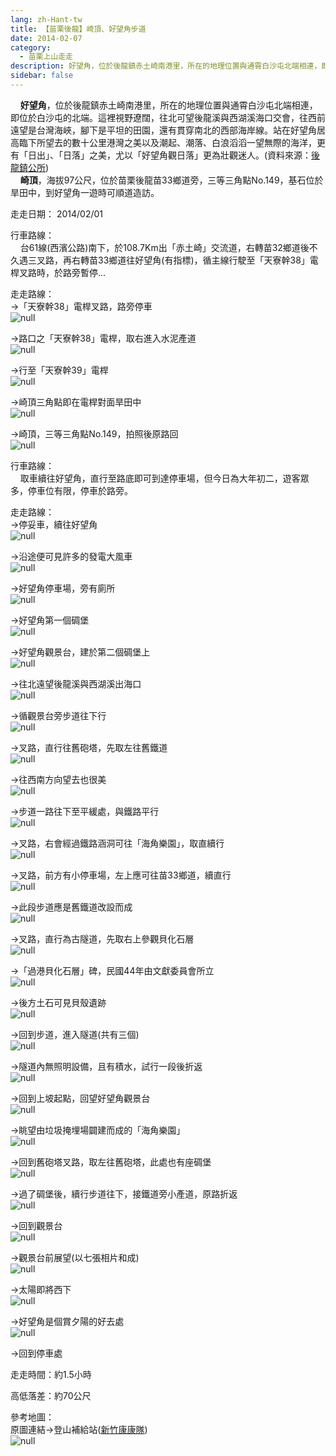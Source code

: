 ```yaml
---
lang: zh-Hant-tw
title: 【苗栗後龍】崎頂、好望角步道
date: 2014-02-07
category: 
  - 苗栗上山走走
description: 好望角，位於後龍鎮赤土崎南港里，所在的地理位置與通霄白沙屯北端相連，即位於白沙屯的北端。這裡視野遼闊，往北可望後龍溪與西湖溪海口交會，往西前遠望是台灣海峽，腳下是平坦的田園，還有貫穿南北的西部海岸線。站在好望角居高臨下所望去的數十公里港灣之美以及潮起、潮落、白浪滔滔一望無際的海洋，更有「日出」、「日落」之美，尤以「好望角觀日落」更為壯觀迷人。(資料來源：[後龍鎮公所](http://www.miaoli.gov.tw/houlong_township/normalContent.php?forewordID=7603&secureChk=f4481a077786263dc071bccb65fc7aa5)) 崎頂，海拔97公尺，位於苗栗後龍苗33鄉道旁，三等三角點No.149，基石位於旱田中，到好望角一遊時可順道造訪。
sidebar: false
---
```


    **好望角**，位於後龍鎮赤土崎南港里，所在的地理位置與通霄白沙屯北端相連，即位於白沙屯的北端。這裡視野遼闊，往北可望後龍溪與西湖溪海口交會，往西前遠望是台灣海峽，腳下是平坦的田園，還有貫穿南北的西部海岸線。站在好望角居高臨下所望去的數十公里港灣之美以及潮起、潮落、白浪滔滔一望無際的海洋，更有「日出」、「日落」之美，尤以「好望角觀日落」更為壯觀迷人。(資料來源：[後龍鎮公所](http://www.miaoli.gov.tw/houlong_township/normalContent.php?forewordID=7603&secureChk=f4481a077786263dc071bccb65fc7aa5))  
    **崎頂**，海拔97公尺，位於苗栗後龍苗33鄉道旁，三等三角點No.149，基石位於旱田中，到好望角一遊時可順道造訪。

走走日期： 2014/02/01

行車路線：  
    台61線(西濱公路)南下，於108.7Km出「赤土崎」交流道，右轉苗32鄉道後不久遇三叉路，再右轉苗33鄉道往好望角(有指標)，循主線行駛至「天寮幹38」電桿叉路時，於路旁暫停...

走走路線：  
→「天寮幹38」電桿叉路，路旁停車  
![null](image/1019044639_l.jpg)

→路口之「天寮幹38」電桿，取右進入水泥產道  
![null](image/1019044681_l.jpg)

→行至「天寮幹39」電桿  
![null](image/1019044691_l.jpg)

→崎頂三角點即在電桿對面旱田中  
![null](image/1019044701_l.jpg)

→崎頂，三等三角點No.149，拍照後原路回  
![null](image/1019044710_l.jpg)

行車路線：  
    取車續往好望角，直行至路底即可到達停車場，但今日為大年初二，遊客眾多，停車位有限，停車於路旁。

走走路線：  
→停妥車，續往好望角  
![null](image/1019044715_l.jpg)

→沿途便可見許多的發電大風車  
![null](image/1019044723_l.jpg)

→好望角停車場，旁有廁所  
![null](image/1019044729_l.jpg)

→好望角第一個碉堡  
![null](image/1019044737_l.jpg)

→好望角觀景台，建於第二個碉堡上  
![null](image/1019044743_l.jpg)

→往北遠望後龍溪與西湖溪出海口  
![null](image/1019044760_l.jpg)

→循觀景台旁步道往下行  
![null](image/1019044767_l.jpg)

→叉路，直行往舊砲塔，先取左往舊鐵道  
![null](image/1019044777_l.jpg)

→往西南方向望去也很美  
![null](image/1019044784_l.jpg)

→步道一路往下至平緩處，與鐵路平行  
![null](image/1019044796_l.jpg)

→叉路，右會經過鐵路涵洞可往「海角樂園」，取直續行  
![null](image/1019044816_l.jpg)

→叉路，前方有小停車場，左上應可往苗33鄉道，續直行  
![null](image/1019044823_l.jpg)

→此段步道應是舊鐵道改設而成  
![null](image/1019044831_l.jpg)

→叉路，直行為古隧道，先取右上參觀貝化石層  
![null](image/1019044837_l.jpg)

→「過港貝化石層」碑，民國44年由文獻委員會所立  
![null](image/1019044845_l.jpg)

→後方土石可見貝殼遺跡  
![null](image/1019044854_l.jpg)

→回到步道，進入隧道(共有三個)  
![null](image/1019044862_l.jpg)

→隧道內無照明設備，且有積水，試行一段後折返  
![null](image/1019044870_l.jpg)

→回到上坡起點，回望好望角觀景台  
![null](image/1019044877_l.jpg)

→眺望由垃圾掩埋場闢建而成的「海角樂園」  
![null](image/1019044880_l.jpg)

→回到舊砲塔叉路，取左往舊砲塔，此處也有座碉堡  
![null](image/1019044886_l.jpg)

→過了碉堡後，續行步道往下，接鐵道旁小產道，原路折返  
![null](image/1019044889_l.jpg)

→回到觀景台  
![null](image/1019044894_l.jpg)

→觀景台前展望(以七張相片和成)  
![null](image/1019044905_l.jpg)

→太陽即將西下  
![null](image/1019044911_l.jpg)

→好望角是個賞夕陽的好去處  
![null](image/1019044919_l.jpg)

→回到停車處

走走時間：約1.5小時

高低落差：約70公尺

參考地圖：  
原圖連結→登山補給站([新竹康康隊](http://www.keepon.com.tw/DiscussLoad.aspx?code=14E5892B19BC64E5EA6D74C8B8E7C7F03B58C992E41DAF89))  
![null](image/1019045492_l.jpg)